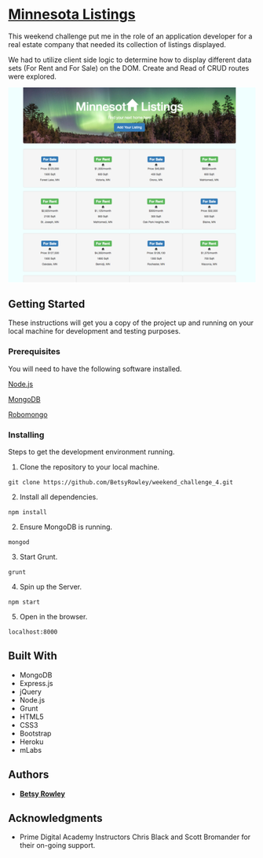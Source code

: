# [Minnesota Listings](https://minnesota-listings.herokuapp.com/)

This weekend challenge put me in the role of an application developer for a real estate company that needed its collection of listings displayed.

We had to utilize client side logic to determine how to display different data sets (For Rent and For Sale) on the DOM. Create and Read of CRUD routes were explored.

![Heroku Site](MNListings.png)

## Getting Started

These instructions will get you a copy of the project up and running on your local machine for development and testing purposes.

### Prerequisites

You will need to have the following software installed.

[Node.js](https://nodejs.org/en/)

[MongoDB](https://www.mongodb.com/)

[Robomongo](https://robomongo.org/)

### Installing

Steps to get the development environment running.

1. Clone the repository to your local machine.

```
git clone https://github.com/BetsyRowley/weekend_challenge_4.git
```

2. Install all dependencies.

```
npm install
```

2. Ensure MongoDB is running.

```
mongod
```

3. Start Grunt.

```
grunt
```

4. Spin up the Server.

```
npm start
```

5. Open in the browser.

```
localhost:8000
```

## Built With

* MongoDB
* Express.js
* jQuery
* Node.js
* Grunt
* HTML5
* CSS3
* Bootstrap
* Heroku
* mLabs


## Authors

* [**Betsy Rowley**](https://github.com/BetsyRowley)

## Acknowledgments

* Prime Digital Academy Instructors Chris Black and Scott Bromander for their on-going support.
